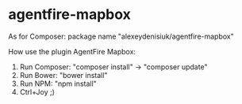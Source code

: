 # agentfire-mapbox

As for Composer:
package name "alexeydenisiuk/agentfire-mapbox"

How use the plugin AgentFire Mapbox:
1) Run Composer: "composer install" -> "composer update"
2) Run Bower:    "bower install"
3) Run NPM:      "npm install"
4) Ctrl+Joy ;)
